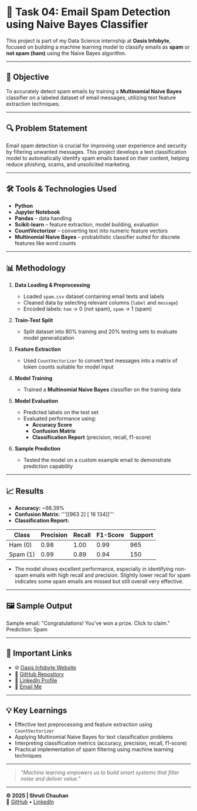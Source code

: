 # 📧 Task 04: Email Spam Detection using Naive Bayes Classifier

This project is part of my Data Science internship at **Oasis Infobyte**, focused on building a machine learning model to classify emails as **spam** or **not spam (ham)** using the Naive Bayes algorithm.

---

## 📌 Objective

To accurately detect spam emails by training a **Multinomial Naive Bayes** classifier on a labeled dataset of email messages, utilizing text feature extraction techniques.

---

## 🔍 Problem Statement

Email spam detection is crucial for improving user experience and security by filtering unwanted messages. This project develops a text classification model to automatically identify spam emails based on their content, helping reduce phishing, scams, and unsolicited marketing.

---

## 🛠️ Tools & Technologies Used

- **Python**  
- **Jupyter Notebook**  
- **Pandas** – data handling  
- **Scikit-learn** – feature extraction, model building, evaluation  
- **CountVectorizer** – converting text into numeric feature vectors  
- **Multinomial Naive Bayes** – probabilistic classifier suited for discrete features like word counts  

---

## 📊 Methodology

1. **Data Loading & Preprocessing**  
   - Loaded `spam.csv` dataset containing email texts and labels  
   - Cleaned data by selecting relevant columns (`label` and `message`)  
   - Encoded labels: `ham` → 0 (not spam), `spam` → 1 (spam)

2. **Train-Test Split**  
   - Split dataset into 80% training and 20% testing sets to evaluate model generalization

3. **Feature Extraction**  
   - Used `CountVectorizer` to convert text messages into a matrix of token counts suitable for model input

4. **Model Training**  
   - Trained a **Multinomial Naive Bayes** classifier on the training data

5. **Model Evaluation**  
   - Predicted labels on the test set  
   - Evaluated performance using:
     - **Accuracy Score**  
     - **Confusion Matrix**  
     - **Classification Report** (precision, recall, f1-score)

6. **Sample Prediction**  
   - Tested the model on a custom example email to demonstrate prediction capability

---

## 📈 Results

- **Accuracy:** ~98.39%  
- **Confusion Matrix:**  '''[[963 2]
                             [ 16 134]]'''
- **Classification Report:**

| Class | Precision | Recall | F1-Score | Support |
|-------|-----------|--------|----------|---------|
| Ham (0) | 0.98      | 1.00   | 0.99     | 965     |
| Spam (1) | 0.99      | 0.89   | 0.94     | 150     |

- The model shows excellent performance, especially in identifying non-spam emails with high recall and precision. Slightly lower recall for spam indicates some spam emails are missed but still overall very effective.

---

## 🖼️ Sample Output

Sample email: "Congratulations! You've won a prize. Click to claim."
Prediction: Spam


---

## 🔗 Important Links

- 🌐 [Oasis Infobyte Website](https://www.oasisinfobyte.com/)  
- 📁 [GitHub Repository](https://github.com/Shruti-Chauhan01/OIBSIP/tree/main/OIBSIP_DS_04)  
- 🔗 [LinkedIn Profile](https://www.linkedin.com/in/shruti-chauhan-35b082338/)  
- 📧 [Email Me](mailto:shrutihcauhan0086@gmail.com)  

---

## 💡 Key Learnings

- Effective text preprocessing and feature extraction using `CountVectorizer`  
- Applying Multinomial Naive Bayes for text classification problems  
- Interpreting classification metrics (accuracy, precision, recall, f1-score)  
- Practical implementation of spam filtering using machine learning techniques  

---

> *“Machine learning empowers us to build smart systems that filter noise and deliver value.”*

---

**© 2025 | Shruti Chauhan**  
🔗 [GitHub](https://github.com/Shruti-Chauhan01) • [LinkedIn](https://www.linkedin.com/in/shruti-chauhan-35b082338/)
